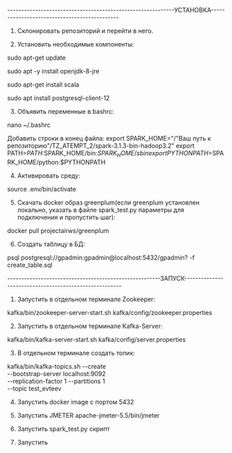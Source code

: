 ------------------------------------------------------------УСТАНОВКА---------------------------------------------
1) Склонировать репозиторий и перейти в него.

2) Установить необходимые компоненты:

sudo apt-get update

sudo apt -y install openjdk-8-jre

sudo apt-get install scala

sudo apt install postgresql-client-12

3) Объявить переменные в bashrc:

nano ~/.bashrc

Добавить строки в конец файла:
export SPARK_HOME="/"Ваш путь к репозиторию"/TZ_ATEMPT_2/spark-3.1.3-bin-hadoop3.2"
export PATH=$PATH:$SPARK_HOME/bin:$SPARK_HOME/sbin
export PYTHONPATH=$SPARK_HOME/python:$PYTHONPATH

4) Активировать среду:

source .env/bin/activate

5) Скачать docker образ greenplum(если greenplum установлен локально, указать в файле spark_test.py параметры для подключения и пропустить шаг):

docker pull projectairws/greenplum

6) Создать таблицу в БД:

psql postgresql://gpadmin:gpadmin@localhost:5432/gpadmin? -f create_table.sql

-------------------------------------------------------ЗАПУСК-------------------------------------------------------
1) Запустить в отдельном терминале Zookeeper:

kafka/bin/zookeeper-server-start.sh kafka/config/zookeeper.properties

2) Запустить в отдельном терминале Kafka-Server:

kafka/bin/kafka-server-start.sh kafka/config/server.properties

3) В отдельном терминале создать топик:

kafka/bin/kafka-topics.sh --create \
   --bootstrap-server localhost:9092 \
   --replication-factor 1 --partitions 1 \
   --topic test_evteev
   
4) Запустить docker image с портом 5432

5) Запустить JMETER apache-jmeter-5.5/bin/jmeter

6) Запустить spark_test.py скрипт

7) Запустить 

